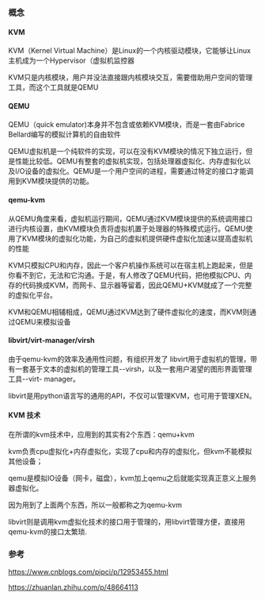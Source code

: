 ### 概念

#### KVM

KVM（Kernel Virtual Machine）是Linux的一个内核驱动模块，它能够让Linux主机成为一个Hypervisor（虚拟机监控器

KVM只是内核模块，用户并没法直接跟内核模块交互，需要借助用户空间的管理工具，而这个工具就是QEMU

#### QEMU

QEMU（quick emulator)本身并不包含或依赖KVM模块，而是一套由Fabrice Bellard编写的模拟计算机的自由软件

QEMU虚拟机是一个纯软件的实现，可以在没有KVM模块的情况下独立运行，但是性能比较低。QEMU有整套的虚拟机实现，包括处理器虚拟化、内存虚拟化以及I/O设备的虚拟化。QEMU是一个用户空间的进程，需要通过特定的接口才能调用到KVM模块提供的功能。

#### qemu-kvm

从QEMU角度来看，虚拟机运行期间，QEMU通过KVM模块提供的系统调用接口进行内核设置，由KVM模块负责将虚拟机置于处理器的特殊模式运行。QEMU使用了KVM模块的虚拟化功能，为自己的虚拟机提供硬件虚拟化加速以提高虚拟机的性能

KVM只模拟CPU和内存，因此一个客户机操作系统可以在宿主机上跑起来，但是你看不到它，无法和它沟通。于是，有人修改了QEMU代码，把他模拟CPU、内存的代码换成KVM，而网卡、显示器等留着，因此QEMU+KVM就成了一个完整的虚拟化平台。



KVM和QEMU相辅相成，QEMU通过KVM达到了硬件虚拟化的速度，而KVM则通过QEMU来模拟设备



####  libvirt/virt-manager/virsh

由于qemu-kvm的效率及通用性问题，有组织开发了 libvirt用于虚拟机的管理，带有一套基于文本的虚拟机的管理工具--virsh，以及一套用户渴望的图形界面管理工具--virt- manager。

libvirt是用python语言写的通用的API，不仅可以管理KVM，也可用于管理XEN。



#### KVM 技术

在所谓的kvm技术中，应用到的其实有2个东西：qemu+kvm

kvm负责cpu虚拟化+内存虚拟化，实现了cpu和内存的虚拟化，但kvm不能模拟其他设备；

qemu是模拟IO设备（网卡，磁盘），kvm加上qemu之后就能实现真正意义上服务器虚拟化。

因为用到了上面两个东西，所以一般都称之为qemu-kvm

libvirt则是调用kvm虚拟化技术的接口用于管理的，用libvirt管理方便，直接用qemu-kvm的接口太繁琐.

### 参考

https://www.cnblogs.com/pipci/p/12953455.html

https://zhuanlan.zhihu.com/p/48664113